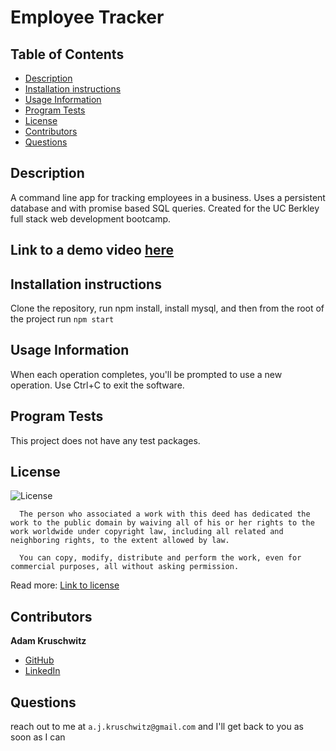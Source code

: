 # Employee Tracker

## Table of Contents
* [Description](#description)
* [Installation instructions](#installation-instructions)
* [Usage Information](#usage-information)
* [Program Tests](#program-tests)
* [License](#license)
* [Contributors](#contributors)
* [Questions](#questions)

## Description
A command line app for tracking employees in a business. Uses a persistent database and with promise based SQL queries. Created for the UC Berkley full stack web development bootcamp.

## Link to a demo video [here](https://watch.screencastify.com/v/acPYAMXUZyBSwdxRp2zB)

## Installation instructions
Clone the repository, run npm install, install mysql, and then from the root of the project run ```npm start```

## Usage Information
When each operation completes, you'll be prompted to use a new operation. Use Ctrl+C to exit the software.

## Program Tests
This project does not have any test packages.

## License
![License](https://licensebuttons.net/l/zero/1.0/80x15.png)

      The person who associated a work with this deed has dedicated the work to the public domain by waiving all of his or her rights to the work worldwide under copyright law, including all related and neighboring rights, to the extent allowed by law.

      You can copy, modify, distribute and perform the work, even for commercial purposes, all without asking permission.

Read more: [Link to license](http://creativecommons.org/publicdomain/zero/1.0/)

## Contributors

**Adam Kruschwitz**
* [GitHub](https://github.com/AdamKruschwitz)
* [LinkedIn](https://linkedin.com/li/adamkruschwitz)
## Questions
reach out to me at ```a.j.kruschwitz@gmail.com``` and I'll get back to you as soon as I can